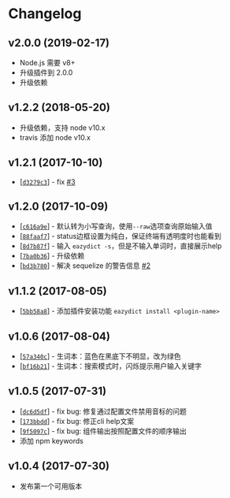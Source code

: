 # Changelog

## v2.0.0 (2019-02-17)

* Node.js 需要 v8+
* 升级插件到 2.0.0
* 升级依赖

## v1.2.2 (2018-05-20)

* 升级依赖，支持 node v10.x
* travis 添加 node v10.x

## v1.2.1 (2017-10-10)

* [[`d3279c3`](https://github.com/keenwon/eazydict/commit/d3279c353d07a9bf8a5ccbe6c17fe33dfdf308cd)] - fix [#3](https://github.com/keenwon/eazydict/issues/3)

## v1.2.0 (2017-10-09)

* [[`c616a9e`](https://github.com/keenwon/eazydict/commit/c616a9e7141f398ae1d4cfed08e30bffd6588fab)] - 默认转为小写查询，使用`--raw`选项查询原始输入值
* [[`88faaf7`](https://github.com/keenwon/eazydict/commit/88faaf7f0c59b0b2e7312270e91a3e99db22c455)] - status边框设置为纯白，保证终端有透明度时也能看到
* [[`8d7b87f`](https://github.com/keenwon/eazydict/commit/8d7b87f7f2f22451905ba092c7a62a7487abe1ab)] - 输入 `eazydict -s`，但是不输入单词时，直接展示help
* [[`7ba0b36`](https://github.com/keenwon/eazydict/commit/7ba0b365c253a9f1e0dbf1ad353dde5cd8bc6ccb)] - 升级依赖
* [[`bd3b780`](https://github.com/keenwon/eazydict/commit/bd3b780c77aa36e8a1979867335fe9cc3414e0d2)] - 解决 sequelize 的警告信息 [#2](https://github.com/keenwon/eazydict/issues/2)

## v1.1.2 (2017-08-05)

* [[`5bb58a8`](https://github.com/keenwon/eazydict/commit/5bb58a80ce1272f09592d464dd54f9bb3965d5eb)] - 添加插件安装功能 `eazydict install <plugin-name>`

## v1.0.6 (2017-08-04)

* [[`57a340c`](https://github.com/keenwon/eazydict/commit/57a340c81f1acf5a2d14b850f6cae7b4d404b016)] - 生词本：蓝色在黑底下不明显，改为绿色
* [[`bf16b21`](https://github.com/keenwon/eazydict/commit/bf16b21572dc0a301ef57bc6ab1b5e7b47a31a99)] - 生词本：搜索模式时，闪烁提示用户输入关键字

## v1.0.5 (2017-07-31)

* [[`dc6d5df`](https://github.com/keenwon/eazydict/commit/dc6d5dfd76f00413b9eb3cacb1fa89da9d4b21b2)] - fix bug: 修复通过配置文件禁用音标的问题
* [[`173bbdd`](https://github.com/keenwon/eazydict/commit/173bbddfe833513b8fa97932dbc2a13ea68cec44)] - fix bug: 修正cli help文案
* [[`9f5097c`](https://github.com/keenwon/eazydict/commit/9f5097c5cecb72aa1633668ab3064aafd88ba051)] - fix bug: 组件输出按照配置文件的顺序输出
* 添加 npm keywords

## v1.0.4 (2017-07-30)

* 发布第一个可用版本
